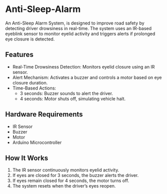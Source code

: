 # Anti-Sleep-Alarm
An Anti-Sleep Alarm System, is designed to improve road safety by detecting driver drowsiness in real-time. The system uses an IR-based eyeblink sensor to monitor eyelid activity and triggers alerts if prolonged eye closure is detected.

## Features

- Real-Time Drowsiness Detection: Monitors eyelid closure using an IR sensor.
- Alert Mechanism: Activates a buzzer and controls a motor based on eye closure duration.
- Time-Based Actions:
  - 3 seconds: Buzzer sounds to alert the driver.
  - 4 seconds: Motor shuts off, simulating vehicle halt.

## Hardware Requirements

- IR Sensor  
- Buzzer  
- Motor  
- Arduino Microcontroller

## How It Works

1. The IR sensor continuously monitors eyelid activity.
2. If eyes are closed for 3 seconds, the buzzer alerts the driver.
3. If eyes remain closed for 4 seconds, the motor turns off.
4. The system resets when the driver’s eyes reopen.


